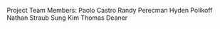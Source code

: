 Project Team Members:
Paolo Castro
Randy Perecman
Hyden Polikoff
Nathan Straub
Sung Kim
Thomas Deaner